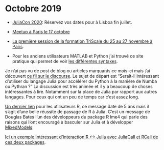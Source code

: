 # Octobre 2019

- [JuliaCon 2020](https://juliacon.org/2020/): Réservez vos dates pour à Lisboa fin juillet. 
- [Meetup à Paris le 17 octobre](https://julia-users-paris.github.io/)
- [La première session de la formation TriScale du 25 au 27 novembre à Paris](https://www.triscale-innov.com/training/julialang/).

- Pour les anciens utilisateurs MATLAB et Python j’ai trouvé ce site pratique qui permet de voir [les différentes syntaxes](https://cheatsheets.quantecon.org/).

Je n’ai pas vu de post de blog ou articles marquants ce mois-ci mais j’ai découvert [ce fil sur le discourse](https://discourse.julialang.org/t/how-hard-would-it-be-to-implement-numpy-jl-i-e-numpy-in-julia/22080/52).
Le sujet de départ est “Serait-il intéressant d’utiliser du langage Julia pour accélérer du Python à la manière de Numba ou Pythran ?”
La discussion est très animée et il y a beaucoup de choses intéressantes à lire. Notamment sur la place de Julia
par rapport aux autres langages. Pour ceux qui ont un peu de temps car c’est assez long.

[Un dernier lien](https://cran.r-project.org/web/packages/lme4/index.html) pour les utilisateurs R, ce message date de 5 ans mais il s’agit d’une belle réussite de passage de R à Julia.  C’est un message de Douglas Bates l’un des développeurs du package R  lme4 qui parle des raisons qui l’ont encouragé à basculer sur Julia et à développer [MixedModels](https://github.com/dmbates/MixedModels.jl)

[Ici un exemple intéressant d'interaction R <-> Julia avec JuliaCall et RCall de ces deux packages](https://rpubs.com/dmbates/377897).
